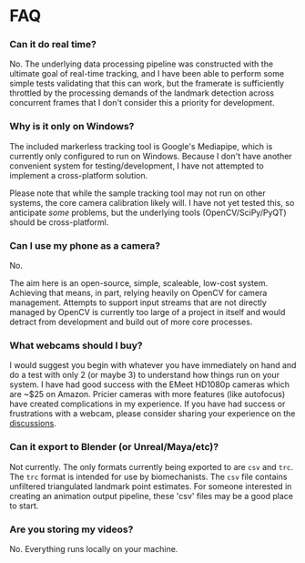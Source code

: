 
# FAQ


### Can it do real time?

No. The underlying data processing pipeline was constructed with the ultimate goal of real-time tracking, and I have been able to perform some simple tests validating that this can work, but the framerate is sufficiently throttled by the processing demands of the landmark detection across concurrent frames that I don't consider this a priority for development. 

### Why is it only on Windows?

The included markerless tracking tool is Google's Mediapipe, which is currently only configured to run on Windows. Because I don't have another convenient system for testing/development, I have not attempted to implement a cross-platform solution.

Please note that while the sample tracking tool may not run on other systems, the core camera calibration likely will. I have not yet tested this, so anticipate *some* problems, but the underlying tools (OpenCV/SciPy/PyQT) should be cross-platforml. 


### Can I use my phone as a camera?

No. 

The aim here is an open-source, simple, scaleable, low-cost system. Achieving that means, in part, relying heavily on OpenCV for camera management. Attempts to support input streams that are not directly managed by OpenCV is currently too large of a project in itself and would detract from development and build out of more core processes. 

### What webcams should I buy?

I would suggest you begin with whatever you have immediately on hand and do a test with only 2 (or maybe 3) to understand how things run on your system.  I have had good success with the EMeet HD1080p cameras which are ~$25 on Amazon. Pricier cameras with more features (like autofocus) have created complications in my experience. If you have had success or frustrations with a webcam, please consider sharing your experience on the [discussions](https://github.com/mprib/pyxy3d/discussions).

### Can it export to Blender (or Unreal/Maya/etc)?

Not currently. The only formats currently being exported to are `csv` and `trc`. The `trc` format is intended for use by biomechanists. The `csv` file contains unfiltered triangulated landmark point estimates. For someone interested in creating an animation output pipeline, these 'csv' files may be a good place to start. 

### Are you storing my videos?

No. Everything runs locally on your machine. 


